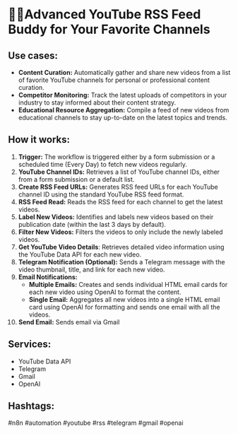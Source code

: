# 🎦💌Advanced YouTube RSS Feed Buddy for Your Favorite Channels

## Use cases:

- **Content Curation:** Automatically gather and share new videos from a list of favorite YouTube channels for personal or professional content curation.
- **Competitor Monitoring:** Track the latest uploads of competitors in your industry to stay informed about their content strategy.
- **Educational Resource Aggregation:** Compile a feed of new videos from educational channels to stay up-to-date on the latest topics and trends.

## How it works:

1.  **Trigger:** The workflow is triggered either by a form submission or a scheduled time (Every Day) to fetch new videos regularly.
2.  **YouTube Channel IDs:** Retrieves a list of YouTube channel IDs, either from a form submission or a default list.
3.  **Create RSS Feed URLs:** Generates RSS feed URLs for each YouTube channel ID using the standard YouTube RSS feed format.
4.  **RSS Feed Read:** Reads the RSS feed for each channel to get the latest videos.
5.  **Label New Videos:** Identifies and labels new videos based on their publication date (within the last 3 days by default).
6.  **Filter New Videos:** Filters the videos to only include the newly labeled videos.
7.  **Get YouTube Video Details**: Retrieves detailed video information using the YouTube Data API for each new video.
8.  **Telegram Notification (Optional):** Sends a Telegram message with the video thumbnail, title, and link for each new video.
9.  **Email Notifications:**
    *   **Multiple Emails:** Creates and sends individual HTML email cards for each new video using OpenAI to format the content.
    *   **Single Email:** Aggregates all new videos into a single HTML email card using OpenAI for formatting and sends one email with all the videos.
10. **Send Email:** Sends email via Gmail
## Services:

*   YouTube Data API
*   Telegram
*   Gmail
*   OpenAI

## Hashtags:

#n8n #automation #youtube #rss #telegram #gmail #openai
